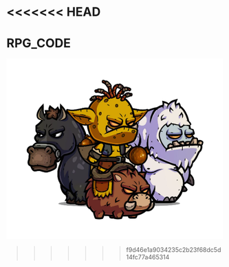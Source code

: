 <<<<<<< HEAD
=======
# RPG_CODE
![](./monsterbox2_featured.png)
>>>>>>> f9d46e1a9034235c2b23f68dc5d14fc77a465314
